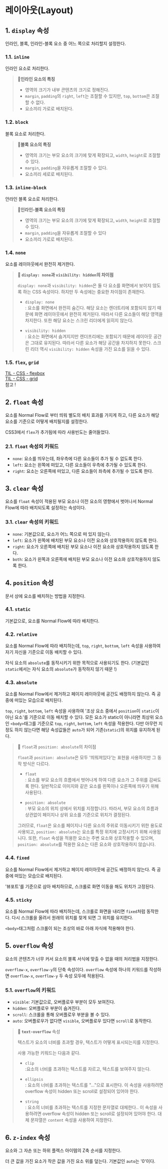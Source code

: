 # 레이아웃(Layout)

## 1. `display` 속성

인라인, 블록, 인라인-블록 요소 중 어느 쪽으로 처리할지 설정한다.

### 1.1. `inline`

인라인 요소로 처리한다.

> **📌인라인 요소의 특징**
>
> - 영역의 크기가 내부 콘텐츠의 크기로 정해진다.
> - `margin`, `padding`의 `right`, `left`는 조절할 수 있지만, `top`, `bottom`은 조절할 수 없다.
> - 요소끼리 가로로 배치된다.

### 1.2. `block`

블록 요소로 처리한다.

> **📌블록 요소의 특징**
>
> - 영역의 크기는 부모 요소의 크기에 맞게 확장되고, `width`, `height`로 조절할 수 있다.
> - `margin`, `padding`을 자유롭게 조절할 수 있다.
> - 요소끼리 세로로 배치된다.

### 1.3. `inline-block`

안라인 블록 요소로 처리한다.

> **📌인라인-블록 요소의 특징**
>
> - 영역의 크기는 부모 요소의 크기에 맞게 확장되고, `width`, `height`로 조절할 수 있다.
> - `margin`, `padding`을 자유롭게 조절할 수 있다
> - 요소끼리 가로로 배치된다.

### 1.4. `none`

요소를 레이아웃에서 완전히 제거한다.

> **📌 `display: none`과 `visibility: hidden`의 차이점**
>
> `display: none`과 `visibility: hidden`은 둘 다 요소를 화면에서 보이지 않도록 하는 CSS 속성이다. 하지만 두 속성에는 중요한 차이점이 존재한다.
>
> - `display: none`  
>   : 요소를 화면에서 완전히 숨긴다. 해당 요소는 렌더트리에 포함되지 않기 때문에 화면 레이아웃에서 완전히 제거된다. 따라서 다른 요소들이 해당 영역을 차지한다. 또한 해당 요소는 스크린 리더에게 읽히지 않는다.
>
> - `visibility: hidden`  
>   : 요소는 화면에서 숨겨지지만 렌더프리에는 포함되기 때문에 레이아웃 공간은 그대로 유지된다. 따라서 다른 요소가 해당 공간을 차지하지 못한다. 스크린 리더 역시 `visibility: hidden` 속성을 가진 요소를 읽을 수 있다.

### 1.5. `flex`, `grid`

[TIL - CSS - flexbox](https://github.com/ehhdrud/TIL/blob/main/CSS/flexbox.md)  
[TIL - CSS - grid](https://github.com/ehhdrud/TIL/blob/main/CSS/grid.md)  
참고 !

## 2. `float` 속성

요소를 Normal Flow로 부터 띄워 별도의 배치 효과를 가지게 하고, 다른 요소가 해당 요소를 기준으로 어떻게 배치될지를 설정한다.

CSS3에서 `flex`가 추가됨에 따라 사용빈도는 줄어들었다.

### 2.1. `float` 속성의 키워드

- `none`: 요소를 띄우는데, 좌우측에 다른 요소들이 추가 될 수 없도록 한다.
- `left`: 요소는 왼쪽에 떠있고, 다른 요소들이 우측에 추가될 수 있도록 한다.
- `right`: 요소는 오른쪽에 떠있고, 다른 요소들이 좌측에 추가될 수 있도록 한다.

## 3. `clear` 속성

요소를 `float` 속성이 적용된 부모 요소나 이전 요소의 영향에서 벗어나서 Normal Flow에 따라 배치되도록 설정하는 속성이다.

### 3.1. `clear` 속성의 키워드

- `none`: 기본값으로, 요소가 어느 쪽으로 떠 있지 않는다.
- `left`: 요소가 왼쪽에 배치된 부모 요소나 이전 요소와 상호작용하지 않도록 한다.
- `right`: 요소가 오른쪽에 배치된 부모 요소나 이전 요소와 상호작용하지 않도록 한다.
- `both`: 요소가 왼쪽과 오른쪽에 배치된 부모 요소나 이전 요소와 상호작용하지 않도록 한다.

## 4. `position` 속성

문서 상에 요소를 배치하는 방법을 지정한다.

### 4.1. `static`

기본값으로, 요소를 Normal Flow에 따라 배치한다.

### 4.2. `relative`

요소를 Normal Flow에 따라 배치하는데, `top`, `right`, `bottom`, `left` 속성을 사용하여 자기 자신을 기준으로 이동 배치할 수 있다.

자식 요소의 `absolute`를 동작시키기 위한 목적으로 사용되기도 한다. (기본값인 `static`에서는 자식 요소의 `absolute`가 동작하지 않기 때문 !)

### 4.3. `absolute`

요소를 Normal Flow에서 제거하고 페이지 레이아웃에 공간도 배정하지 않는다. 즉 공중에 떠있는 모습으로 배치된다.

`top`, `right`, `bottom`, `left` 속성을 사용하여 '조상 요소 중에서 `position`이 `static`이 아닌 요소'를 기준으로 이동 배치할 수 있다. 모든 요소가 static이 아니라면 최상위 요소인 `<body>`태그를 기준으로 `top`, `right`, `bottom`, `left` 속성을 적용한다. 다만 아무런 지정도 하지 않는다면 해당 속성값들은 `auto`가 되어 기존(`static`)의 위치를 유지하게 된다.

> 📌 `float`과 `position: absolute`의 차이점
>
> `float`과 `position: absolute`은 모두 '띄워져있다'는 표현을 사용하지만 그 동작 방식은 다르다.
>
> - `float`  
>   : 요소를 부모 요소의 흐름에서 벗어나게 하여 다른 요소가 그 주위를 감싸도록 한다. 일반적으로 이미지와 같은 요소를 왼쪽이나 오른쪽에 띄우기 위해 사용된다.
>
> - `position: absolute`  
>   : 부모 요소의 위치 상에서 위치를 지정합니다. 따라서, 부모 요소의 흐름과 상관없이 페이지나 상위 요소를 기준으로 위치가 결정된다.
>
> 그러므로, `float`은 요소를 페이지나 다른 요소의 주위로 이동시키기 위한 용도로 사용되고, `position: absolute`는 요소를 특정 위치에 고정시키기 위해 사용됩니다. 또한, `float` 속성을 적용한 요소는 주변 요소와 상호작용할 수 있으며, `position: absolute`를 적용한 요소는 다른 요소와 상호작용하지 않습니다.

### 4.4. `fixed`

요소를 Normal Flow에서 제거하고 페이지 레이아웃에 공간도 배정하지 않는다. 즉 공중에 떠있는 모습으로 배치된다.

'뷰포트'를 기준으로 삼아 배치하므로, 스크롤로 화면 이동을 해도 위치가 고정된다.

### 4.5. `sticky`

요소를 Normal Flow에 따라 배치하는데, 스크롤로 화면을 내리면 `fixed`처럼 동작한다. 다시 스크롤을 올려서 원래의 위치를 찾게 되면 그 위치를 유지한다.

`<body>`태그처럼 스크롤이 되는 조상의 바로 아래 자식에 적용해야 한다.

## 5. `overflow` 속성

요소의 콘텐츠가 너무 커서 요소의 블록 서식에 맞출 수 없을 때의 처리법을 지정한다.

`overflow-x`, `overflow-y`의 단축 속성이다. `overflow` 속성에 하나의 키워드를 작성하면 `overflow-x`, `overflow-y` 두 속성 모두에 적용된다.

### 5.1. `overflow`의 키워드

- `visible`: 기본값으로, 오버플로우 부분이 모두 보여진다.
- `hidden`: 오버플로우 부분이 숨겨진다.
- `scroll`: 스크롤을 통해 오버플로우 부분을 볼 수 있다.
- `auto`: 오버플로우가 없다면 `visible`, 오버플로우 있다면 `scroll`로 동작한다.

> **📌 `text-overflow`** 속성
>
> 텍스트가 요소의 너비를 초과할 경우, 텍스트가 어떻게 표시되는지를 지정한다.
>
> 사용 가능한 키워드는 다음과 같다.
>
> - `clip`  
>   :요소의 너비를 초과하는 텍스트를 자르고, 텍스트를 보여주지 않는다.
>
> - `ellipsis`  
>   : 요소의 너비를 초과하는 텍스트를 "..."으로 표시한다. 이 속성을 사용하려면 overflow 속성이 hidden 또는 scroll로 설정되어 있어야 한다.
>
> - `string`  
>   : 요소의 너비를 초과하는 텍스트를 지정한 문자열로 대체한다.. 이 속성을 사용하려면 overflow 속성이 hidden 또는 scroll로 설정되어 있어야 한다. 대체 문자열은 `content` 속성을 사용하여 지정한다.

## 6. `z-index` 속성

요소와 그 자손 또는 하위 플렉스 아이템의 Z축 순서를 지정한다.

더 큰 값을 가진 요소가 작은 값을 가진 요소 위를 덮는다. 기본값인 `auto`는 '0'이다.
